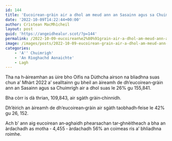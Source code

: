 ```yaml
---
id: 144
title: 'Eucoirean‑gràin air a dhol am meud ann an Sasainn agus sa Chuimrigh'
date: '2022-10-09T14:22:44+00:00'
author: Crìstean MacMhìcheil
layout: post
guid: 'https://angeidhealur.scot/?p=144'
permalink: /2022-10-09-eucoirean%e2%80%91grain-air-a-dhol-am-meud-ann-an-sasainn-agus-sa-chuimrigh/
image: /images/posts/2022-10-09-eucoirean-grain-air-a-dhol-am-meud-ann-an-sasainn-agus-sa-chuimrigh.webp
categories:
    - 'A'' Chuimrigh'
    - 'An Rìoghachd Aonaichte'
    - Lagh
---
```


Tha na h‑àireamhan as ùire bho Oifis na Dùthcha airson na bliadhna suas chun a’ Mhàrt 2022 a’ sealltainn gu bheil an àireamh de dh’eucoirean‑gràin ann an Sasainn agus sa Chuimrigh air a dhol suas le 26% gu 155,841.

Bha còrr is dà thrian, 109,843, air sgàth gràin‑chinnidh.

Dh’èirich an àireamh de dh’eucoirean‑gràin air sgàth taobhadh‑feise le 42% gu 26, 152.

Ach b’ ann aig eucoirean an‑aghaidh phearsachan tar‑ghnèitheach a bha an àrdachadh as motha ‑ 4,455 ‑ àrdachadh 56% an coimeas ris a’ bhliadhna roimhe.
